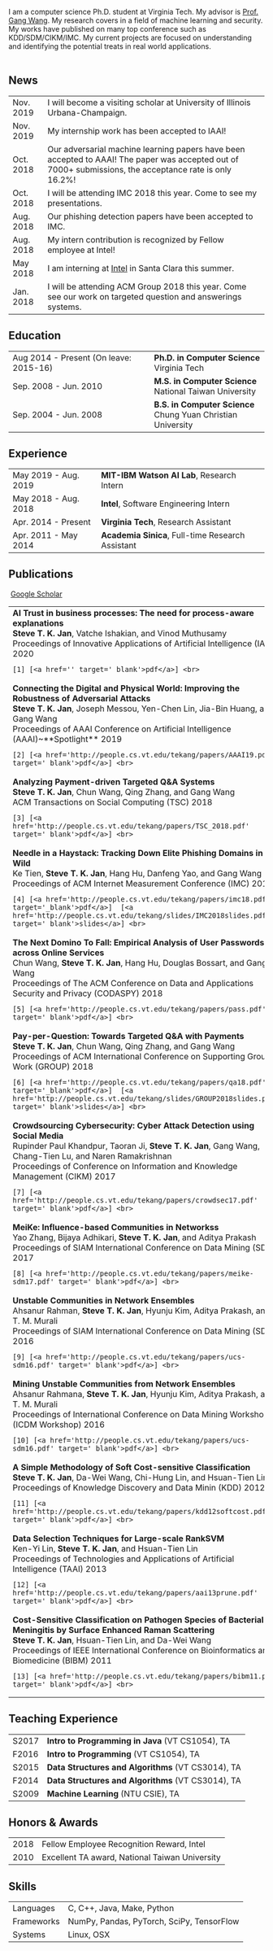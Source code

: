  I am a computer science Ph.D. student at Virginia Tech. My advisor is [Prof. Gang Wang](http://people.cs.vt.edu/~gangwang/). My research covers in a field of machine learning and security. My works have published on many top conference such as KDD/SDM/CIKM/IMC. My current projects are focused on understanding and identifying the potential treats in real world applications. <br><br>


## <i class="fa fa-chevron-right"></i> News
<table class="table table-hover">
<tr>
  <td class='col-md-4'>Nov. 2019</td>
  <td>I will become a visiting scholar at University of Illinois Urbana-Champaign.</td>
</tr>
<tr>
  <td class='col-md-4'>Nov. 2019</td>
  <td>My internship work has been accepted to IAAI!</td>
</tr>
<tr>
  <td class='col-md-4'>Oct. 2018</td>
  <td>Our adversarial machine learning papers have been accepted to AAAI! The paper was accepted out of 7000+ submissions, the acceptance rate is only 16.2%!</td>
</tr>
<tr>
  <td class='col-md-4'>Oct. 2018</td>
  <td>I will be attending IMC 2018 this year. Come to see my presentations.</td>
</tr>
<tr>
  <td class='col-md-4'>Aug. 2018</td>
  <td>Our phishing detection papers have been accepted to IMC.</td>
</tr>
<tr>
  <td class='col-md-4'>Aug. 2018</td>
  <td>My intern contribution is recognized by Fellow employee at Intel!</td>
</tr>
<tr>
  <td class='col-md-4'>May 2018</td>
  <td>I am interning at <a href='https://intel.com/'>Intel</a> in Santa Clara this summer.</td>
</tr>
<tr>
  <td class='col-md-4'>Jan. 2018</td>
  <td>I will be attending ACM Group 2018 this year. Come see our work on targeted question and answerings systems.</td>
</tr>
</table>


## <i class="fa fa-chevron-right"></i> Education

<table class="table table-hover">
  <tr>
    <td class="col-md-4">Aug 2014 - Present (On leave: 2015-16)</td>
    <td>
        <strong>Ph.D. in Computer Science</strong>
        <br>
      Virginia Tech
    </td>
  </tr>
  <tr>
    <td class="col-md-4">Sep. 2008 - Jun. 2010</td>
    <td>
        <strong>M.S. in Computer Science</strong>
        <br>
      National Taiwan University
    </td>
  </tr>
  <tr>
    <td class="col-md-4">Sep. 2004 - Jun. 2008</td>
    <td>
        <strong>B.S. in Computer Science</strong>
        <br>
      Chung Yuan Christian University
    </td>
  </tr>
</table>


## <i class="fa fa-chevron-right"></i> Experience
<table class="table table-hover">
<tr>
  <td class='col-md-4'>May 2019 - Aug. 2019</td>
  <td><strong>MIT-IBM Watson AI Lab</strong>, Research Intern</td>
</tr>
<tr>
</tr>
<tr>
  <td class='col-md-4'>May 2018 - Aug. 2018</td>
  <td><strong>Intel</strong>, Software Engineering Intern</td>
</tr>
<tr>
</tr>
<tr>
  <td class='col-md-4'>Apr. 2014 - Present</td>
  <td><strong>Virginia Tech</strong>, Research Assistant</td>
</tr>
<tr>
</tr>
<tr>
  <td class='col-md-4'>Apr. 2011 - May 2014</td>
  <td><strong>Academia Sinica</strong>, Full-time Research Assistant</td>
</tr>
<tr>
</tr>
</table>


## <i class="fa fa-chevron-right"></i>Publications 


<a href="https://scholar.google.com/citations?user=1rTlcOQAAAAJ" class="btn btn-primary" style="padding: 0.3em;">
  <i class="ai ai-google-scholar"></i> Google Scholar
</a>

<table class="table table-hover">

<tr>
<td>
    <strong>AI Trust in business processes: The need for process-aware explanations</strong><br>
    <strong>Steve T. K. Jan</strong>, Vatche Ishakian, and Vinod Muthusamy<br>
    Proceedings of Innovative Applications of Artificial Intelligence (IAAI) 2020<br>
    
    [1] [<a href='' target='_blank'>pdf</a>] <br>
    
</td>
</tr>


<tr>
<td>
    <strong>Connecting the Digital and Physical World: Improving the Robustness of Adversarial Attacks</strong><br>
    <strong>Steve T. K. Jan</strong>, Joseph Messou, Yen-Chen Lin, Jia-Bin Huang, and Gang Wang<br>
    Proceedings of AAAI Conference on Artificial Intelligence (AAAI)~**Spotlight** 2019<br>
    
    [2] [<a href='http://people.cs.vt.edu/tekang/papers/AAAI19.pdf' target='_blank'>pdf</a>] <br>
    
</td>
</tr>


<tr>
<td>
    <strong>Analyzing Payment-driven Targeted Q&A Systems</strong><br>
    <strong>Steve T. K. Jan</strong>, Chun Wang, Qing Zhang, and Gang Wang<br>
    ACM Transactions on Social Computing (TSC) 2018<br>
    
    [3] [<a href='http://people.cs.vt.edu/tekang/papers/TSC_2018.pdf' target='_blank'>pdf</a>] <br>
    
</td>
</tr>


<tr>
<td>
    <strong>Needle in a Haystack: Tracking Down Elite Phishing Domains in the Wild</strong><br>
    Ke Tien, <strong>Steve T. K. Jan</strong>, Hang Hu, Danfeng Yao, and Gang Wang<br>
     Proceedings of ACM Internet Measurement Conference (IMC) 2018<br>
    
    [4] [<a href='http://people.cs.vt.edu/tekang/papers/imc18.pdf' target='_blank'>pdf</a>]  [<a href='http://people.cs.vt.edu/tekang/slides/IMC2018slides.pdf' target='_blank'>slides</a>] <br>
    
</td>
</tr>


<tr>
<td>
    <strong>The Next Domino To Fall: Empirical Analysis of User Passwords across Online Services</strong><br>
    Chun Wang, <strong>Steve T. K. Jan</strong>, Hang Hu, Douglas Bossart, and Gang Wang<br>
     Proceedings of The ACM Conference on Data and Applications Security and Privacy (CODASPY)   2018<br>
    
    [5] [<a href='http://people.cs.vt.edu/tekang/papers/pass.pdf' target='_blank'>pdf</a>] <br>
    
</td>
</tr>


<tr>
<td>
    <strong>Pay-per-Question: Towards Targeted Q&A with Payments</strong><br>
    <strong>Steve T. K. Jan</strong>, Chun Wang, Qing Zhang, and Gang Wang<br>
     Proceedings of ACM International Conference on Supporting Group Work (GROUP) 2018<br>
    
    [6] [<a href='http://people.cs.vt.edu/tekang/papers/qa18.pdf' target='_blank'>pdf</a>]  [<a href='http://people.cs.vt.edu/tekang/slides/GROUP2018slides.pdf' target='_blank'>slides</a>] <br>
    
</td>
</tr>


<tr>
<td>
    <strong>Crowdsourcing Cybersecurity: Cyber Attack Detection using Social Media</strong><br>
    Rupinder Paul Khandpur, Taoran Ji, <strong>Steve T. K. Jan</strong>, Gang Wang, Chang-Tien Lu, and Naren Ramakrishnan<br>
    Proceedings of Conference on Information and Knowledge Management (CIKM) 2017<br>
    
    [7] [<a href='http://people.cs.vt.edu/tekang/papers/crowdsec17.pdf' target='_blank'>pdf</a>] <br>
    
</td>
</tr>


<tr>
<td>
    <strong>MeiKe: Influence-based Communities in Networkss</strong><br>
    Yao Zhang, Bijaya Adhikari, <strong>Steve T. K. Jan</strong>, and Aditya Prakash<br>
    Proceedings of SIAM International Conference on Data Mining (SDM)   2017<br>
    
    [8] [<a href='http://people.cs.vt.edu/tekang/papers/meike-sdm17.pdf' target='_blank'>pdf</a>] <br>
    
</td>
</tr>


<tr>
<td>
    <strong>Unstable Communities in Network Ensembles</strong><br>
    Ahsanur Rahman, <strong>Steve T. K. Jan</strong>, Hyunju Kim, Aditya Prakash, and T. M. Murali<br>
    Proceedings of SIAM International Conference on Data Mining (SDM) 2016<br>
    
    [9] [<a href='http://people.cs.vt.edu/tekang/papers/ucs-sdm16.pdf' target='_blank'>pdf</a>] <br>
    
</td>
</tr>


<tr>
<td>
    <strong>Mining Unstable Communities from Network Ensembles</strong><br>
    Ahsanur Rahmana, <strong>Steve T. K. Jan</strong>, Hyunju Kim, Aditya Prakash, and T. M. Murali<br>
     Proceedings of International Conference on Data Mining Workshop (ICDM Workshop) 2016<br>
    
    [10] [<a href='http://people.cs.vt.edu/tekang/papers/ucs-sdm16.pdf' target='_blank'>pdf</a>] <br>
    
</td>
</tr>


<tr>
<td>
    <strong>A Simple Methodology of Soft Cost-sensitive Classification</strong><br>
    <strong>Steve T. K. Jan</strong>, Da-Wei Wang, Chi-Hung Lin, and Hsuan-Tien Lin<br>
     Proceedings of Knowledge Discovery and Data Minin (KDD) 2012<br>
    
    [11] [<a href='http://people.cs.vt.edu/tekang/papers/kdd12softcost.pdf' target='_blank'>pdf</a>] <br>
    
</td>
</tr>


<tr>
<td>
    <strong>Data Selection Techniques for Large-scale RankSVM</strong><br>
    Ken-Yi Lin, <strong>Steve T. K. Jan</strong>, and Hsuan-Tien Lin<br>
    Proceedings of Technologies and Applications of Artificial Intelligence (TAAI) 2013<br>
    
    [12] [<a href='http://people.cs.vt.edu/tekang/papers/aai13prune.pdf' target='_blank'>pdf</a>] <br>
    
</td>
</tr>


<tr>
<td>
    <strong>Cost-Sensitive Classification on Pathogen Species of Bacterial Meningitis by Surface Enhanced Raman Scattering</strong><br>
    <strong>Steve T. K. Jan</strong>, Hsuan-Tien Lin, and Da-Wei Wang<br>
     Proceedings of IEEE International Conference on Bioinformatics and Biomedicine (BIBM) 2011<br>
    
    [13] [<a href='http://people.cs.vt.edu/tekang/papers/bibm11.pdf' target='_blank'>pdf</a>] <br>
    
</td>
</tr>


</table>


## <i class="fa fa-chevron-right"></i> Teaching Experience
<table class="table table-hover">
<tr>
  <td class='col-md-4'>S2017</td>
  <td><strong>Intro to Programming in Java</strong> (VT CS1054), TA</td>
</tr>
<tr>
  <td class='col-md-4'>F2016</td>
  <td><strong>Intro to Programming</strong> (VT CS1054), TA</td>
</tr>
<tr>
  <td class='col-md-4'>S2015</td>
  <td><strong>Data Structures and Algorithms</strong> (VT CS3014), TA</td>
</tr>
<tr>
  <td class='col-md-4'>F2014</td>
  <td><strong>Data Structures and Algorithms</strong> (VT CS3014), TA</td>
</tr>
<tr>
  <td class='col-md-4'>S2009</td>
  <td><strong>Machine Learning</strong> (NTU CSIE), TA</td>
</tr>
</table>


## <i class="fa fa-chevron-right"></i> Honors & Awards
<table class="table table-hover">
<tr>
  <td class='col-md-4'>2018</td>
  <td>
    Fellow Employee Recognition Reward, Intel
    <!--  -->
  </td>
</tr>
<tr>
  <td class='col-md-4'>2010</td>
  <td>
    Excellent TA award, National Taiwan University
    <!--  -->
  </td>
</tr>
</table>


## <i class="fa fa-chevron-right"></i> Skills
<table class="table table-hover">
<tr>
  <td class='col-md-4'>Languages</td>
  <td markdown="1">
C, C++, Java, Make, Python
  </td>
</tr>
<tr>
  <td class='col-md-4'>Frameworks</td>
  <td markdown="1">
NumPy, Pandas, PyTorch, SciPy, TensorFlow
  </td>
</tr>
<tr>
  <td class='col-md-4'>Systems</td>
  <td markdown="1">
Linux, OSX
  </td>
</tr>
</table>

